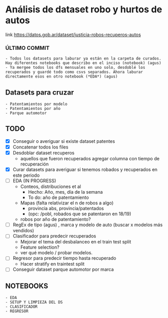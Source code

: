 # Análisis de dataset robo y hurtos de autos 

link https://datos.gob.ar/dataset/justicia-robos-recuperos-autos

### ÚLTIMO COMMIT
	- Todos los datasets para laburar ya están en la carpeta de curados. Hay diferentes notebooks que describo en el inciso (notebook) (agus)
	- Ya mergee todos los dfs mensuales en uno solo, desdoblé los recuperados y guardé todo como csvs separados. Ahora laburar directamente esos en otro notebook (*EDA*) (agus)


## Datasets para cruzar
	- Patentamientos por modelo
	- Patentamientos por año
	- Parque automotor


## TODO
- [x] Conseguir o averiguar si existe dataset patentes
- [x] Concatenar todos los files
- [x] Desdoblar dataset recuperos
	- aquellos que fueron recuperados agregar columna con tiempo de recuperación
- [x] Curar datasets para averiguar si tenemos robados y recuperados en este periodo
- [ ] EDA (IN PROGRESS)
	- Conteos, distribuciones et al
		- Hecho: Año, mes, día de la semana
		- To do: año de patentamiento
	- Mapas (falta relativizar el n de robos a algo)
		- provincia abs, provincia/patentados 
		- (opc: /pobl, robados que se patentaron en 18/19)
	- robos por año de patentamiento?
- [ ] RegEx de tipo (agus) , marca y modelo de auto (buscar x modelos más vendidos)
- [ ] Clasificador para predecir recuperados
	- Mejorar el tema del desbalanceo en el train test split
	- Feature selection?
	- ver qué modelo / probar modelos.
- [ ] Regresor para predecir tiempo hasta recuperado
	- Hacer stratify en traintest split
- [ ] Conseguir dataset parque automotor por marca

## NOTEBOOKS
	- EDA
	- SETUP Y LIMPIEZA DEL DS
	- CLASIFICADOR
	- REGRESOR
	
